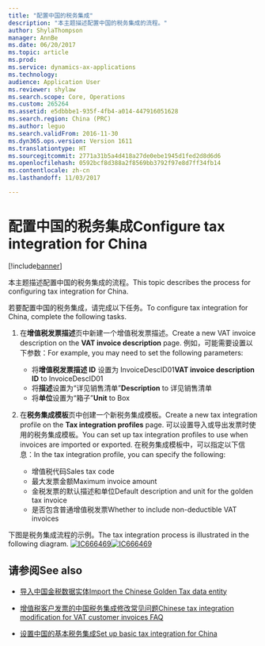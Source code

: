 ```yaml
---
title: "配置中国的税务集成"
description: "本主题描述配置中国的税务集成的流程。"
author: ShylaThompson
manager: AnnBe
ms.date: 06/20/2017
ms.topic: article
ms.prod: 
ms.service: dynamics-ax-applications
ms.technology: 
audience: Application User
ms.reviewer: shylaw
ms.search.scope: Core, Operations
ms.custom: 265264
ms.assetid: e5dbbbe1-935f-4fb4-a014-447916051628
ms.search.region: China (PRC)
ms.author: leguo
ms.search.validFrom: 2016-11-30
ms.dyn365.ops.version: Version 1611
ms.translationtype: HT
ms.sourcegitcommit: 2771a31b5a4d418a27de0ebe1945d1fed2d8d6d6
ms.openlocfilehash: 0592bcf8d388a2f8569bb3792f97e8d7ff34fb14
ms.contentlocale: zh-cn
ms.lasthandoff: 11/03/2017

---
```


# <a name="configure-tax-integration-for-china"></a><span data-ttu-id="a1ddb-103">配置中国的税务集成</span><span class="sxs-lookup"><span data-stu-id="a1ddb-103">Configure tax integration for China</span></span>

[!include[banner](../includes/banner.md)]


<span data-ttu-id="a1ddb-104">本主题描述配置中国的税务集成的流程。</span><span class="sxs-lookup"><span data-stu-id="a1ddb-104">This topic describes the process for configuring tax integration for China.</span></span>

<span data-ttu-id="a1ddb-105">若要配置中国的税务集成，请完成以下任务。</span><span class="sxs-lookup"><span data-stu-id="a1ddb-105">To configure tax integration for China, complete the following tasks.</span></span>

1.  <span data-ttu-id="a1ddb-106">在**增值税发票描述**页中新建一个增值税发票描述。</span><span class="sxs-lookup"><span data-stu-id="a1ddb-106">Create a new VAT invoice description on the **VAT invoice description** page.</span></span> <span data-ttu-id="a1ddb-107">例如，可能需要设置以下参数：</span><span class="sxs-lookup"><span data-stu-id="a1ddb-107">For example, you may need to set  the following parameters:</span></span>
    -   <span data-ttu-id="a1ddb-108">将**增值税发票描述 ID** 设置为 InvoiceDescID01</span><span class="sxs-lookup"><span data-stu-id="a1ddb-108">**VAT invoice description ID** to InvoiceDescID01</span></span>
    -   <span data-ttu-id="a1ddb-109">将**描述**设置为“详见销售清单”</span><span class="sxs-lookup"><span data-stu-id="a1ddb-109">**Description** to 详见销售清单</span></span>
    -   <span data-ttu-id="a1ddb-110">将**单位**设置为“箱子”</span><span class="sxs-lookup"><span data-stu-id="a1ddb-110">**Unit** to Box</span></span>

2.  <span data-ttu-id="a1ddb-111">在**税务集成模板**页中创建一个新税务集成模板。</span><span class="sxs-lookup"><span data-stu-id="a1ddb-111">Create a new tax integration profile on the **Tax integration profiles** page.</span></span> <span data-ttu-id="a1ddb-112">可以设置导入或导出发票时使用的税务集成模板。</span><span class="sxs-lookup"><span data-stu-id="a1ddb-112">You can set up tax integration profiles to use when invoices are imported or exported.</span></span> <span data-ttu-id="a1ddb-113">在税务集成模板中，可以指定以下信息：</span><span class="sxs-lookup"><span data-stu-id="a1ddb-113">In the tax integration profile, you can specify the following:</span></span>
    -   <span data-ttu-id="a1ddb-114">增值税代码</span><span class="sxs-lookup"><span data-stu-id="a1ddb-114">Sales tax code</span></span>
    -   <span data-ttu-id="a1ddb-115">最大发票金额</span><span class="sxs-lookup"><span data-stu-id="a1ddb-115">Maximum invoice amount</span></span>
    -   <span data-ttu-id="a1ddb-116">金税发票的默认描述和单位</span><span class="sxs-lookup"><span data-stu-id="a1ddb-116">Default description and unit for the golden tax invoice</span></span>
    -   <span data-ttu-id="a1ddb-117">是否包含普通增值税发票</span><span class="sxs-lookup"><span data-stu-id="a1ddb-117">Whether to include non-deductible VAT invoices</span></span>

<span data-ttu-id="a1ddb-118">下图是税务集成流程的示例。</span><span class="sxs-lookup"><span data-stu-id="a1ddb-118">The tax integration process is illustrated in the following diagram.</span></span>
<span data-ttu-id="a1ddb-119">[![IC666469](./media/ic666469.gif)](./media/ic666469.gif)</span><span class="sxs-lookup"><span data-stu-id="a1ddb-119">[![IC666469](./media/ic666469.gif)](./media/ic666469.gif)</span></span>

## <a name="see-also"></a><span data-ttu-id="a1ddb-120">请参阅</span><span class="sxs-lookup"><span data-stu-id="a1ddb-120">See also</span></span>

- [<span data-ttu-id="a1ddb-121">导入中国金税数据实体</span><span class="sxs-lookup"><span data-stu-id="a1ddb-121">Import the Chinese Golden Tax data entity</span></span>](apac-chn-import-golden-tax-data-entity.md)

- [<span data-ttu-id="a1ddb-122">增值税客户发票的中国税务集成修改常见问题</span><span class="sxs-lookup"><span data-stu-id="a1ddb-122">Chinese tax integration modification for VAT customer invoices FAQ</span></span>](apac-chn-tax-integration-vat-customer-invoices.md)

- [<span data-ttu-id="a1ddb-123">设置中国的基本税务集成</span><span class="sxs-lookup"><span data-stu-id="a1ddb-123">Set up basic tax integration for China</span></span>](./tasks/set-up-basic-tax-integration-profile-china.md)



